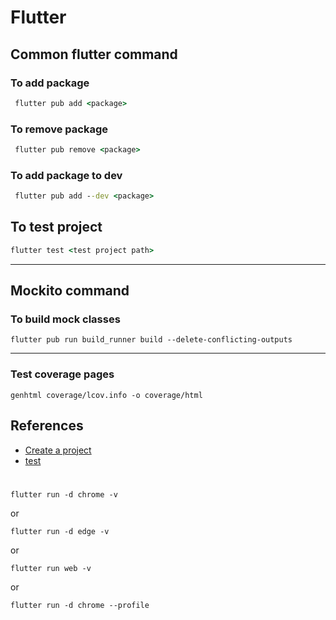 # Flutter

## Common flutter command
### To add package
```cmd
 flutter pub add <package>
```
### To remove package
```cmd
 flutter pub remove <package>
```
### To add package to dev
```cmd
 flutter pub add --dev <package>
```
## To test project
```cmd
flutter test <test project path>
```

---

## Mockito command
### To build mock classes
```flutter
flutter pub run build_runner build --delete-conflicting-outputs
```

---

### Test coverage pages
```flutter
genhtml coverage/lcov.info -o coverage/html
```

## References
- [Create a project](https://docs.flutter.dev/reference/flutter-cli?gclid=CjwKCAjw7c2pBhAZEiwA88pOFxDVj7EIL-tpmke6dxRNqZzJ611wFF883vhQf1dhzlCcThA5693VhBoCo94QAvD_BwE&gclsrc=aw.ds)
- [test](https://pub.dev/packages/test#running-tests)

# 
```
flutter run -d chrome -v
```
or 
```
flutter run -d edge -v
```
or
```
flutter run web -v
```
or 
```
flutter run -d chrome --profile
```
